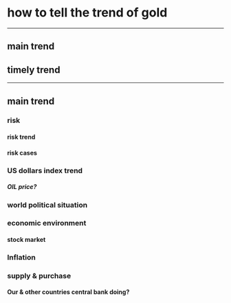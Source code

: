 # how to tell the trend of gold

-------------------------------------------------------------------------------------------------
## main trend
## timely trend
-------------------------------------------------------------------------------------------------
## main trend

### **risk**
#### risk trend 
#### risk cases

### US dollars index trend
##### OIL price?

### world political situation

### economic environment
#### **stock market**

### Inflation

### supply & purchase
#### **Our & other countries central bank doing?**

### 
